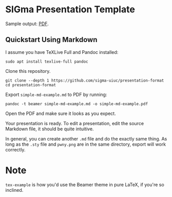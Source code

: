 # SIGma Presentation Template

Sample output: [PDF](https://github.com/SIGma-UIUC/presentation-format/blob/main/tex-example.pdf).

## Quickstart Using Markdown

I assume you have TeXLive Full and Pandoc installed:
```
sudo apt install texlive-full pandoc
```

Clone this repository.
```
git clone --depth 1 https://github.com/sigma-uiuc/presentation-format
cd presentation-format
```

Export `simple-md-example.md` to PDF by running:
```
pandoc -t beamer simple-md-example.md -o simple-md-example.pdf
```

Open the PDF and make sure it looks as you expect.

Your presentation is ready. To edit a presentation, edit the source
Markdown file, it should be quite intuitive.

In general, you can create another `.md` file and do the exactly
same thing. As long as the `.sty` file and `pwny.png` are in the
same directory, export will work correctly.

# Note
`tex-example` is how you'd use the Beamer theme in pure LaTeX, if
you're so inclined.

